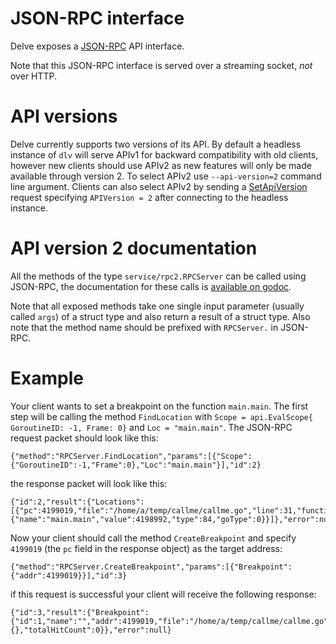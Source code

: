 # JSON-RPC interface

Delve exposes a [JSON-RPC](https://www.jsonrpc.org/specification_v1) API interface. 

Note that this JSON-RPC interface is served over a streaming socket, *not* over HTTP.

# API versions

Delve currently supports two versions of its API. By default a headless instance of `dlv` will serve APIv1 for backward compatibility with old clients, however new clients should use APIv2 as new features will only be made available through version 2. To select APIv2 use `--api-version=2` command line argument. 
Clients can also select APIv2 by sending a [SetApiVersion](https://pkg.go.dev/github.com/go-delve/delve/service/rpccommon#RPCServer.SetApiVersion) request specifying `APIVersion = 2` after connecting to the headless instance.

# API version 2 documentation

All the methods of the type `service/rpc2.RPCServer` can be called using JSON-RPC, the documentation for these calls is [available on godoc](https://pkg.go.dev/github.com/go-delve/delve/service/rpc2#RPCServer).

Note that all exposed methods take one single input parameter (usually called `args`) of a struct type and also return a result of a struct type. Also note that the method name should be prefixed with `RPCServer.` in JSON-RPC.

# Example

Your client wants to set a breakpoint on the function `main.main`.
The first step will be calling the method `FindLocation` with `Scope = api.EvalScope{ GoroutineID: -1, Frame: 0}` and `Loc = "main.main"`. The JSON-RPC request packet should look like this:

```
{"method":"RPCServer.FindLocation","params":[{"Scope":{"GoroutineID":-1,"Frame":0},"Loc":"main.main"}],"id":2}
```

the response packet will look like this:

```
{"id":2,"result":{"Locations":[{"pc":4199019,"file":"/home/a/temp/callme/callme.go","line":31,"function":{"name":"main.main","value":4198992,"type":84,"goType":0}}]},"error":null}
```

Now your client should call the method `CreateBreakpoint` and specify `4199019` (the `pc` field in the response object) as the target address:

```
{"method":"RPCServer.CreateBreakpoint","params":[{"Breakpoint":{"addr":4199019}}],"id":3}
```

if this request is successful your client will receive the following response:

```
{"id":3,"result":{"Breakpoint":{"id":1,"name":"","addr":4199019,"file":"/home/a/temp/callme/callme.go","line":31,"functionName":"main.main","Cond":"","continue":false,"goroutine":false,"stacktrace":0,"LoadArgs":null,"LoadLocals":null,"hitCount":{},"totalHitCount":0}},"error":null}
```
